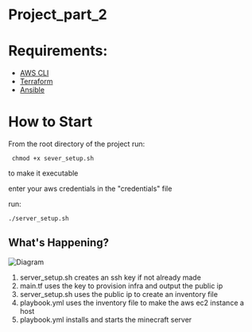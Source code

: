 # Project_part_2
[comment]: <> (https://markdown-it.github.io/)
# Requirements:
+ [AWS CLI](https://aws.amazon.com/cli/)
+ [Terraform](https://developer.hashicorp.com/terraform/tutorials/aws-get-started/install-cli)
+ [Ansible](https://docs.ansible.com/ansible/latest/installation_guide/intro_installation.html)

# How to Start

From the root directory of the project
run: 

     chmod +x sever_setup.sh 
to make it executable

enter your aws credentials in the "credentials" file

run:

    ./server_setup.sh

## What's Happening?
![Diagram](https://github.com/user-attachments/assets/b31bfc2d-34e0-4b89-a7db-14132693c40b)

1. server_setup.sh creates an ssh key if not already made
2. main.tf uses the key to provision infra and output the public ip
3. server_setup.sh uses the public ip to create an inventory file
4. playbook.yml uses the inventory file to make the aws ec2 instance a host
5. playbook.yml installs and starts the minecraft server
